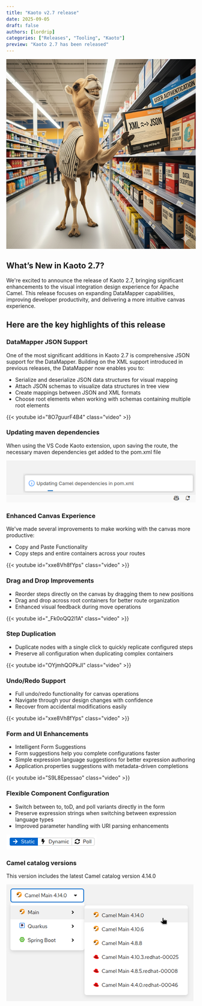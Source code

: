 ```yaml
---
title: "Kaoto v2.7 release"
date: 2025-09-05
draft: false
authors: [lordrip]
categories: ["Releases", "Tooling", "Kaoto"]
preview: "Kaoto 2.7 has been released"
---
```


![Kaoto](cover.png)
## What’s New in Kaoto 2.7?

We're excited to announce the release of Kaoto 2.7, bringing significant enhancements to the visual integration design experience for Apache Camel. This release focuses on expanding DataMapper capabilities, improving developer productivity, and delivering a more intuitive canvas experience.

## Here are the key highlights of this release

### DataMapper JSON Support
One of the most significant additions in Kaoto 2.7 is comprehensive JSON support for the DataMapper. Building on the XML support introduced in previous releases, the DataMapper now enables you to:

* Serialize and deserialize JSON data structures for visual mapping
* Attach JSON schemas to visualize data structures in tree view
* Create mappings between JSON and XML formats
* Choose root elements when working with schemas containing multiple root elements

{{< youtube id="8O7guurF4B4" class="video" >}}

### Updating maven dependencies
When using the VS Code Kaoto extension, upon saving the route, the necessary maven dependencies get added to the pom.xml file

![Updating maven dependencies](update-maven-dependencies.png)

### Enhanced Canvas Experience
We've made several improvements to make working with the canvas more productive:

* Copy and Paste Functionality
* Copy steps and entire containers across your routes

{{< youtube id="xxe8Vh8fYps" class="video" >}}

### Drag and Drop Improvements
* Reorder steps directly on the canvas by dragging them to new positions
* Drag and drop across root containers for better route organization
* Enhanced visual feedback during move operations

{{< youtube id="_Fk0oQQ2l1A" class="video" >}}

### Step Duplication
* Duplicate nodes with a single click to quickly replicate configured steps
* Preserve all configuration when duplicating complex containers

{{< youtube id="OYjmhQOPkJI" class="video" >}}

### Undo/Redo Support
* Full undo/redo functionality for canvas operations
* Navigate through your design changes with confidence
* Recover from accidental modifications easily

{{< youtube id="xxe8Vh8fYps" class="video" >}}

### Form and UI Enhancements
* Intelligent Form Suggestions
* Form suggestions help you complete configurations faster
* Simple expression language suggestions for better expression authoring
* Application.properties suggestions with metadata-driven completions

{{< youtube id="S9L8Epessao" class="video" >}}

### Flexible Component Configuration
* Switch between to, toD, and poll variants directly in the form
* Preserve expression strings when switching between expression language types
* Improved parameter handling with URI parsing enhancements

![Component mode](component-mode.png)

### Camel catalog versions
This version includes the latest Camel catalog version 4.14.0

![Camel catalog](camel-catalog.png)
